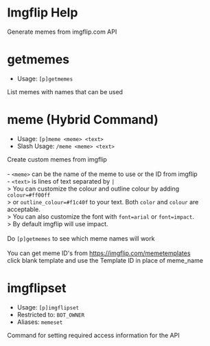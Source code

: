 # Imgflip Help

Generate memes from imgflip.com API

# getmemes
 - Usage: `[p]getmemes `

List memes with names that can be used

# meme (Hybrid Command)
 - Usage: `[p]meme <meme> <text> `
 - Slash Usage: `/meme <meme> <text> `

Create custom memes from imgflip<br/><br/>- `<meme>` can be the name of the meme to use or the ID from imgflip<br/>- `<text>` is lines of text separated by `|`<br/>> You can customize the colour and outline colour by adding `colour=#ff00ff`<br/>> or `outline_colour=#f1c40f` to your text. Both `color` and `colour` are acceptable.<br/>> You can also customize the font with `font=arial` or `font=impact`.<br/>> By default imgflip will use impact.<br/><br/>Do `[p]getmemes` to see which meme names will work<br/><br/>You can get meme ID's from https://imgflip.com/memetemplates<br/>click blank template and use the Template ID in place of meme_name

# imgflipset
 - Usage: `[p]imgflipset `
 - Restricted to: `BOT_OWNER`
 - Aliases: `memeset`

Command for setting required access information for the API

